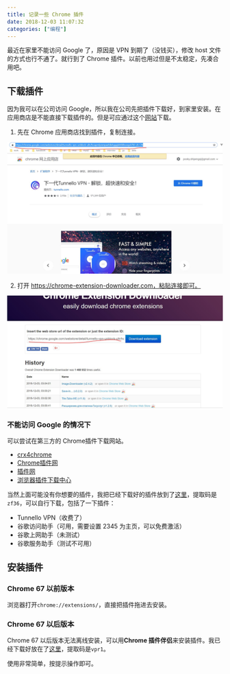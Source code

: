 ```yaml
---
title: 记录一些 Chrome 插件
date: 2018-12-03 11:07:32
categories: ["编程"]
---
```


最近在家里不能访问 Google 了，原因是 VPN 到期了（没钱买），修改 host 文件的方式也行不通了。就行到了 Chrome 插件。以前也用过但是不太稳定，先凑合用吧。

<!-- more -->

## 下载插件

因为我可以在公司访问 Google，所以我在公司先把插件下载好，到家里安装。在应用商店是不能直接下载插件的。但是可应通过这个[网站](https://chrome-extension-downloader.com/)下载。
1. 先在 Chrome 应用商店找到插件，复制连接。

![](../images/chrome-extensions/chrome1.jpg)

2. 打开 https://chrome-extension-downloader.com，粘贴连接即可。

![](../images/chrome-extensions/chrome2.jpg)

### 不能访问 Google 的情况下
可以尝试在第三方的 Chrome插件下载网站。

- [crx4chrome](https://www.crx4chrome.com/)
- [Chrome插件网](http://chromecj.com/)
- [插件网](http://www.cnplugins.com/)
- [浏览器插件下载中心](https://www.chromefor.com/)

当然上面可能没有你想要的插件，我把已经下载好的插件放到了[这里](https://pan.baidu.com/s/1VMRNvrfzauwAvQhAOLy1Vw)，提取码是`zf36`，可以自行下载，包括了一下插件：

- Tunnello VPN（收费了）
- 谷歌访问助手（可用，需要设置 2345 为主页，可以免费激活）
- 谷歌上网助手（未测试）
- 谷歌服务助手（测试不可用）

## 安装插件
### Chrome 67 以前版本
浏览器打开`chrome://extensions/`，直接把插件拖进去安装。

### Chrome 67 以后版本
Chrome 67 以后版本无法离线安装，可以用**Chrome 插件伴侣**来安装插件。我已经下载好放在了[这里](https://pan.baidu.com/s/1QVXauUSn87dJ2N6eo1e_9g)，提取码是`vpr1`。

使用非常简单，按提示操作即可。